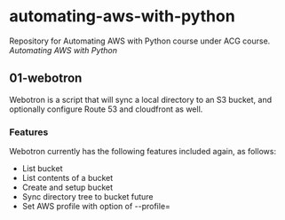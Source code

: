 # automating-aws-with-python

Repository for Automating AWS with Python course under ACG course.
*Automating AWS with Python*

## 01-webotron

Webotron is a script that will sync a local directory to an S3 bucket,
and optionally configure Route 53 and cloudfront as well.

### Features

Webotron currently has the following features included again, as follows:

- List bucket
- List contents of a bucket
- Create and setup bucket
- Sync directory tree to bucket
future
- Set AWS profile with option of --profile=<profileName>
